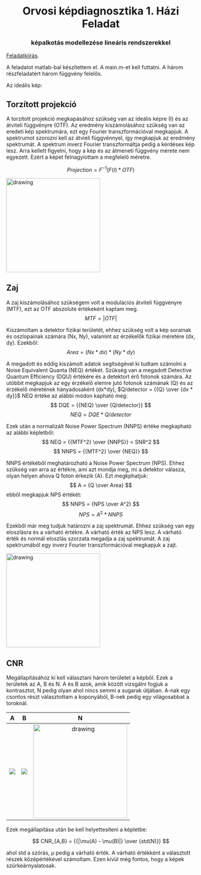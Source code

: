 <center> <h1>Orvosi képdiagnosztika 1. Házi Feladat</h1> </center>
<center> <h3>képalkotás modellezése
lineáris rendszerekkel</h3> </center>

[Feladatkiírás](https://home.mit.bme.hu/~hadhazi/Oktatas/OKD22/HF1/hf_modell.pdf).

A feladatot matlab-bal készítettem el. A main.m-et kell futtatni. A három részfeladatért három függvény felelős.

Az ideális kép:


## Torzított projekció

A torzított projekció megkapásához szükség van az ideális képre (I) és az átviteli függvényre (OTF). Az eredmény kiszámolásához szükség van az eredeti kép spektrumára, ezt egy Fourier transzformációval megkapjuk. A spektrumot szorozni kell az átvieli függvénnyel, így megkapjuk az eredmény spektrumát. A spektrum inverz Fourier transzformáltja pedig a kérdéses kép lesz. Arra kellett figyelni, hogy a kép és az átmeneti függvény mérete nem egyezett. Ezért a képet felnagyíottam a megfelelő méretre.

$$ Projection = F^{-1}(F(I) * OTF)$$

<img src="projection.png" alt="drawing" width="250"/>

## Zaj

A zaj kiszámolásához szükségem volt a modulációs átviteli függvényre (MTF), ezt az OTF abszolute értékeként kaptam meg. 
$$ MTF = |OTF| $$

Kiszámoltam a detektor fizikai területét, ehhez szükség volt a kép sorainak és oszlopainak számára (Nx, Ny), valamint az érzékelők fizikai méretére (dx, dy). Ezekből:
$$ Area = (Nx*dx) * (Ny*dy) $$

A megadott és eddig kiszámolt adatok segítségével ki tudtam számolni a Noise Equivalent Quanta (NEQ) értékét. Szükség van a megadott Detective Quantum Efficiency (DQU) értékére és a detektort érő fotonok számára. Az utóbbit megkapjuk az egy érzékelő elemre jutó fotonok számának (Q) és az érzékelő méretének hányadosaként (dx*dy), $Q/detector = {{Q} \over {dx * dy}}$  NEQ értéke az alábbi módon kapható meg:
$$ DQE = {{NEQ} \over {Q/detector}} $$
$$ NEQ = DQE * Q/detector $$

Ezek után a normalizált Noise Power Spectrum (NNPS) értéke megkapható az alábbi képletből:
$$ NEQ = {{MTF^2} \over {NNPS}} = SNR^2 $$
$$ NNPS = {{MTF^2} \over {NEQ}} $$

NNPS értékéből meghatározható a Noise Power Spectrum (NPS). Ehhez szükség van arra az értékre, ami azt mondja meg, mi a detektor válasza, olyan helyen ahova Q foton érkezik (A). Ezt megkphatjuk:
$$ A = {Q \over Area} $$
ebből megkapjuk NPS értékét:
$$ NNPS = {NPS \over A^2} $$
$$ NPS = A^2 * NNPS $$

Ezekből már meg tudjuk határozni a zaj spektrumát. Ehhez szükség van egy eloszlásra és a várható értékre. A várható érték az NPS lesz. A várható érték és normál eloszlás szorzata megadja a zaj spektrumát. A zaj spektrumából egy inverz Fourier transzformációval megkapjuk a zajt.

<img src="noise.png" alt="drawing" width="250"/>

## CNR

Megállapításához ki kell választani három területet a képből. Ezek a területek az A, B és N. A és B azok, amik között vizsgálni fogjuk a kontrasztot, N pedig olyan ahol nincs semmi a sugarak útjában. A-nak egy csontos részt választottam a koponyából, B-nek pedig egy világosabbat a toroknál.

| A | B | N |
| :---: | :---: | :---: |
| ![](A.png) | ![](B.png) |<img src="N.png" alt="drawing" width="250"/> |

Ezek megállapítása után be kell helyettesíteni a képletbe:

$$ CNR_{A,B} = {{|\mu(A) - \mu(B)|} \over {std(N)}}  $$

ahol std a szórás, $\mu$ pedig a várható érték. A várható értékként a választott részek középértékével számoltam. Ezen kívül még fontos, hogy a képek szürkeárnyalatosak.
